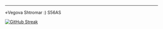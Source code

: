 ----------------------------------------------------------------------------------------------------------------------------------------------------------------

⋄Vegova Shtromar :)
S56AS

[![GitHub Streak](https://streak-stats.demolab.com?user=ALJOi5&theme=city-lights&border_radius=25)](https://git.io/streak-stats)
